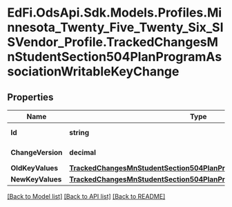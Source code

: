 # EdFi.OdsApi.Sdk.Models.Profiles.Minnesota_Twenty_Five_Twenty_Six_SISVendor_Profile.TrackedChangesMnStudentSection504PlanProgramAssociationWritableKeyChange

## Properties

Name | Type | Description | Notes
------------ | ------------- | ------------- | -------------
**Id** | **string** | Resource identifier | [optional] 
**ChangeVersion** | **decimal** | Change version | [optional] 
**OldKeyValues** | [**TrackedChangesMnStudentSection504PlanProgramAssociationWritableKey**](TrackedChangesMnStudentSection504PlanProgramAssociationWritableKey.md) |  | [optional] 
**NewKeyValues** | [**TrackedChangesMnStudentSection504PlanProgramAssociationWritableKey**](TrackedChangesMnStudentSection504PlanProgramAssociationWritableKey.md) |  | [optional] 

[[Back to Model list]](../README.md#documentation-for-models) [[Back to API list]](../README.md#documentation-for-api-endpoints) [[Back to README]](../README.md)

